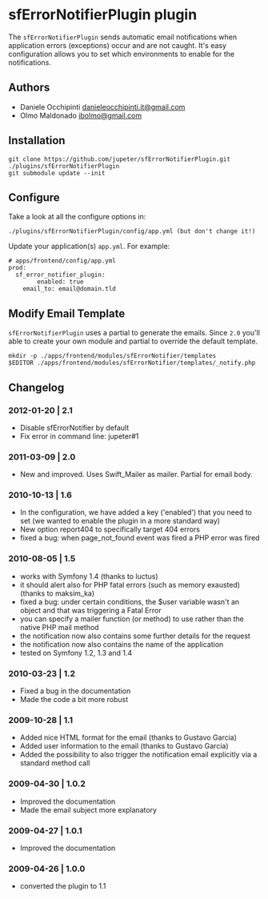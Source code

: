 sfErrorNotifierPlugin plugin
============================

The `sfErrorNotifierPlugin` sends automatic email notifications when application errors (exceptions) occur and are not caught. It's easy configuration allows you to set which environments to enable for the notifications.

Authors
-------
 
* Daniele Occhipinti <danieleocchipinti.it@gmail.com>
* Olmo Maldonado <ibolmo@gmail.com>

Installation
------------

	git clone https://github.com/jupeter/sfErrorNotifierPlugin.git ./plugins/sfErrorNotifierPlugin
	git submodule update --init

Configure
---------

Take a look at all the configure options in:

	./plugins/sfErrorNotifierPlugin/config/app.yml (but don't change it!)

Update your application(s) `app.yml`. For example:

	# apps/frontend/config/app.yml
	prod:
	  sf_error_notifier_plugin:
            enabled: true
	    email_to: email@domain.tld
			
Modify Email Template
---------------------

`sfErrorNotifierPlugin` uses a partial to generate the emails. Since `2.0` you'll able to create your own module and partial to override the default template.

	mkdir -p ./apps/frontend/modules/sfErrorNotifier/templates
	$EDITOR ./apps/frontend/modules/sfErrorNotifier/templates/_notify.php


Changelog
---------

### 2012-01-20 | 2.1
* Disable sfErrorNotifier by default
* Fix error in command line: jupeter#1

### 2011-03-09 | 2.0
* New and improved. Uses Swift_Mailer as mailer. Partial for email body.

### 2010-10-13 | 1.6
* In the configuration, we have added a key ('enabled') that you need to set (we wanted to enable the plugin in a more standard way)
* New option report404 to specifically target 404 errors
* fixed a bug: when page_not_found event was fired a PHP error was fired

### 2010-08-05 | 1.5
* works with Symfony 1.4 (thanks to luctus)
* it should alert also for PHP fatal errors (such as memory exausted) (thanks to maksim_ka)
* fixed a bug: under certain conditions, the $user variable wasn't an object and that was triggering a Fatal Error
* you can specify a mailer function (or method) to use rather than the native PHP mail method
* the notification now also contains some further details for the request
* the notification now also contains the name of the application
* tested on Symfony 1.2, 1.3 and 1.4

### 2010-03-23 | 1.2
* Fixed a bug in the documentation
* Made the code a bit more robust

### 2009-10-28 | 1.1
* Added nice HTML format for the email (thanks to Gustavo Garcia)
* Added user information to the email (thanks to Gustavo Garcia)
* Added the possibility to also trigger the notification email explicitly via a standard method call 

### 2009-04-30 | 1.0.2
* Improved the documentation
* Made the email subject more explanatory

### 2009-04-27 | 1.0.1
* Improved the documentation

### 2009-04-26 | 1.0.0
* converted the plugin to 1.1
